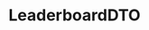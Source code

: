 #  LeaderboardDTO

<api-schema openapi-path="../../../api-specs/swagger-otr-api.json" name="LeaderboardDTO"/>
